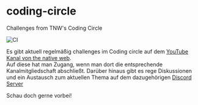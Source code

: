 # coding-circle
Challenges from TNW's Coding Circle

![CI](https://github.com/SheepCreativeSoftware/st-to-il-compiler/actions/workflows/ci.yml/badge.svg)

Es gibt aktuell regelmäßig challenges im Coding circle auf dem [YouTube Kanal von the native web](https://www.youtube.com/@thenativeweb).  
Auf diese hat man Zugang, wenn man dort die entsprechende Kanalmitgliedschaft abschließt.
Darüber hinaus gibt es rege Diskussionen und ein Austausch zum aktuellen Thema auf dem dazugehörigen [Discord Server](https://discord.com/invite/thenativeweb)  

Schau doch gerne vorbei!
